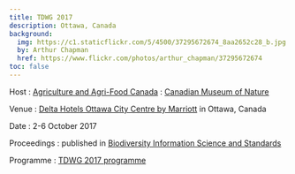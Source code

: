 ```yaml
---
title: TDWG 2017
description: Ottawa, Canada
background:
  img: https://c1.staticflickr.com/5/4500/37295672674_8aa2652c28_b.jpg
  by: Arthur Chapman
  href: https://www.flickr.com/photos/arthur_chapman/37295672674
toc: false
---
```


Host
: [Agriculture and Agri-Food Canada](http://www.agr.gc.ca/eng/home/?id=1395690825741)
: [Canadian Museum of Nature](https://nature.ca/en/home)

Venue
: [Delta Hotels Ottawa City Centre by Marriott](http://www.marriott.com/hotels/travel/yowdm-delta-hotels-ottawa-city-centre/) in Ottawa, Canada

Date
: 2-6 October 2017

Proceedings
: published in [Biodiversity Information Science and Standards](https://biss.pensoft.net/collection/25/)

Programme
: [TDWG 2017 programme](https://static.tdwg.org/conferences/2017/tdwg_2017_programme.pdf)
